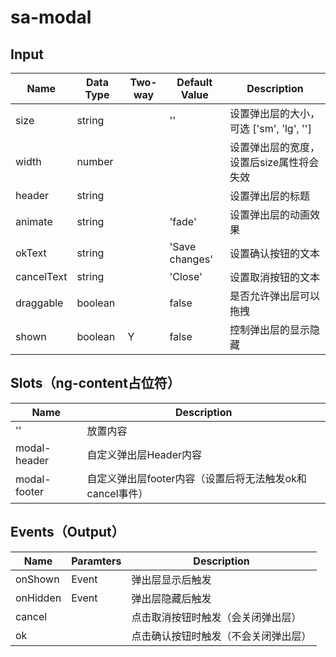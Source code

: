 # sa-modal

## Input

| Name | Data Type |  Two-way | Default Value | Description |
| --- | --- | --- | --- | --- |
| size | string | | '' | 设置弹出层的大小，可选 ['sm', 'lg', ''] |
| width | number | | | 设置弹出层的宽度，设置后size属性将会失效 |
| header | string | | | 设置弹出层的标题 |
| animate | string | | 'fade' | 设置弹出层的动画效果 |
| okText | string | | 'Save changes' | 设置确认按钮的文本 |
| cancelText | string | | 'Close' | 设置取消按钮的文本 |
| draggable | boolean | | false | 是否允许弹出层可以拖拽 |
| shown | boolean | Y | false | 控制弹出层的显示隐藏 |
 
## Slots（ng-content占位符）

| Name | Description |
| --- | --- |
| '' | 放置内容 |
| modal-header | 自定义弹出层Header内容 |
| modal-footer | 自定义弹出层footer内容（设置后将无法触发ok和cancel事件） |

## Events（Output）

| Name | Paramters | Description |
| --- | --- | --- |
| onShown | Event | 弹出层显示后触发 |
| onHidden | Event | 弹出层隐藏后触发 |
| cancel |  | 点击取消按钮时触发（会关闭弹出层）|
| ok | | 点击确认按钮时触发（不会关闭弹出层） |
